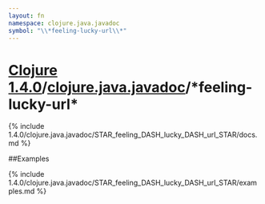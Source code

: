 ```yaml
---
layout: fn
namespace: clojure.java.javadoc
symbol: "\\*feeling-lucky-url\\*"
---
```


# [Clojure 1.4.0](../../)/[clojure.java.javadoc](../)/\*feeling-lucky-url\*

{% include 1.4.0/clojure.java.javadoc/STAR_feeling_DASH_lucky_DASH_url_STAR/docs.md %}

##Examples

{% include 1.4.0/clojure.java.javadoc/STAR_feeling_DASH_lucky_DASH_url_STAR/examples.md %}

